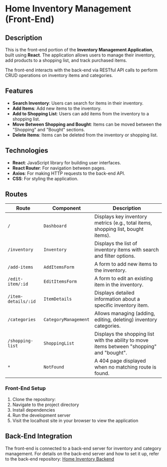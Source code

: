 # Home Inventory Management (Front-End)

## Description

This is the front-end portion of the **Inventory Management Application**, built using **React**. The application allows users to manage their inventory, add products to a shopping list, and track purchased items.

The front-end interacts with the back-end via RESTful API calls to perform CRUD operations on inventory items and categories.

## Features

- **Search Inventory**: Users can search for items in their inventory.
- **Add Items**: Add new items to the inventory.
- **Add to Shopping List**: Users can add items from the inventory to a shopping list.
- **Move Between Shopping and Bought**: Items can be moved between the "Shopping" and "Bought" sections.
- **Delete Items**: Items can be deleted from the inventory or shopping list.

## Technologies

- **React**: JavaScript library for building user interfaces.
- **React Router**: For navigation between pages.
- **Axios**: For making HTTP requests to the back-end API.
- **CSS**: For styling the application.

## Routes
| **Route**                         | **Component**        | **Description**                                                                                             |
|-----------------------------------|----------------------|-------------------------------------------------------------------------------------------------------------|
| `/`                               | `Dashboard`          | Displays key inventory metrics (e.g., total items, shopping list, bought items).                            |
| `/inventory`                      | `Inventory`          | Displays the list of inventory items with search and filter options.                                         |
| `/add-items`                      | `AddItemsForm`       | A form to add new items to the inventory.                                                                    |
| `/edit-item/:id`                  | `EditItemsForm`      | A form to edit an existing item in the inventory.                                                             |
| `/item-details/:id`               | `ItemDetails`        | Displays detailed information about a specific inventory item.                                               |
| `/categories`                     | `CategoryManagement` | Allows managing (adding, editing, deleting) inventory categories.                                            |
| `/shopping-list`                  | `ShoppingList`       | Displays the shopping list with the ability to move items between "shopping" and "bought".                   |
| `*`                               | `NotFound`           | A 404 page displayed when no matching route is found.                                                         |



### Front-End Setup

1. Clone the repository:
2. Navigate to the project directory
3. Install dependencies
4. Run the development server
5. Visit the localhost site in your browser to view the application

## Back-End Integration

The front-end is connected to a back-end server for inventory and category management. For details on the back-end server and how to set it up, refer to the back-end repository: [Home Inventory Backend](https://github.com/swelbeck/rtt43-inventory-capstone-backend)
